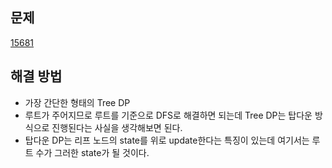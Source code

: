 ## 문제

[15681](https://www.acmicpc.net/problem/15681)

## 해결 방법

- 가장 간단한 형태의 Tree DP
- 루트가 주어지므로 루트를 기준으로 DFS로 해결하면 되는데 Tree DP는 탑다운 방식으로 진행된다는 사실을 생각해보면 된다.
- 탑다운 DP는 리프 노드의 state를 위로 update한다는 특징이 있는데 여기서는 루트 수가 그러한 state가 될 것이다.
